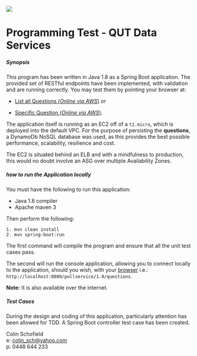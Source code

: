 ![](logo.png)

# Programming Test - QUT Data Services
##### Synopsis
This program has been written in Java 1.8 as a Spring Boot application. The provided set of RESTful endpoints have been 
implemented, with validation and are running correctly. You may test them by pointing your browser at:  
 
- [List all Questions (*Online via AWS*)](http://13.239.134.226:8080/pollservice/1.0/questions) *or*  
  
- [Specific Question (*Online via AWS*)](http://13.239.134.226:8080/pollservice/1.0/questions/e8ec31a7-e017-4615-a619-d70e7cf806e8).

The application itself is running as an EC2 off of a `t2.micro`, which is deployed into the default VPC. For the purpose of 
persisting the **questions**, a DynamoDb NoSQL database was used, as this provides the best possible performance, scalability, resilience and cost.
 
The EC2 is situated behind an ELB and with a mindfulness to production, this would no doubt involve an ASG over multiple Availability Zones.

##### how to run the Application locally
You must have the following to run this application:
- Java 1.8 compiler 
- Apache maven 3 

Then perform the following:
```
1. mvn clean install
2. mvn spring-boot:run
```

The first command will compile the program and ensure that all the unit test cases pass. 

The second will run the console application, allowing you to connect locally to the application, should you wish, with your [browser](http://localhost:8080/pollservice/1.0/questions) i.e.: `http://localhost:8080/pollservice/1.0/questions`.
 
 **Note:** It is also available over the internet.

##### Test Cases

During the design and coding of this application, particularly attention has been allowed for TDD. A Spring​ ​Boot​ ​controller​ ​test​ ​case has been created.

Colin Schofield   
e: colin_sch@yahoo.com  
p: 0448 644 233
